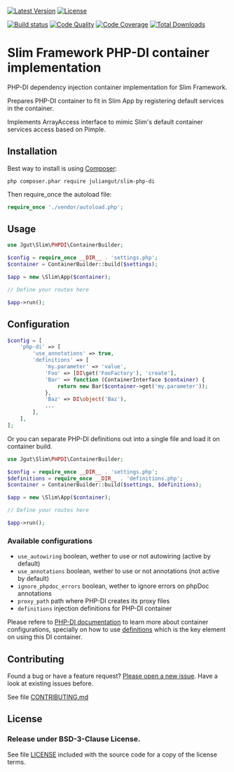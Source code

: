 [![Latest Version](https://img.shields.io/packagist/vpre/juliangut/slim-php-di.svg?style=flat-square)](https://packagist.org/packages/juliangut/slim-php-di)
[![License](https://img.shields.io/packagist/l/juliangut/slim-php-di.svg?style=flat-square)](https://github.com/juliangut/slim-php-di/blob/master/LICENSE)

[![Build status](https://img.shields.io/travis/juliangut/slim-php-di.svg?style=flat-square)](https://travis-ci.org/juliangut/slim-php-di)
[![Code Quality](https://img.shields.io/scrutinizer/g/juliangut/slim-php-di.svg?style=flat-square)](https://scrutinizer-ci.com/g/juliangut/slim-php-di)
[![Code Coverage](https://img.shields.io/scrutinizer/coverage/g/juliangut/slim-php-di.svg?style=flat-square)](https://scrutinizer-ci.com/g/juliangut/slim-php-di)
[![Total Downloads](https://img.shields.io/packagist/dt/juliangut/slim-php-di.svg?style=flat-square)](https://packagist.org/packages/juliangut/slim-php-di)

# Slim Framework PHP-DI container implementation

PHP-DI dependency injection container implementation for Slim Framework.

Prepares PHP-DI container to fit in Slim App by registering default services in the container.

Implements ArrayAccess interface to mimic Slim's default container services access based on Pimple.

## Installation

Best way to install is using [Composer](https://getcomposer.org/):

```
php composer.phar require juliangut/slim-php-di
```

Then require_once the autoload file:

```php
require_once './vendor/autoload.php';
```

## Usage

```php
use Jgut\Slim\PHPDI\ContainerBuilder;

$config = require_once __DIR__ . 'settings.php';
$container = ContainerBuilder::build($settings);

$app = new \Slim\App($container);

// Define your routes here

$app->run();
```

## Configuration

```php
$config = [
    'php-di' => [
        'use_annotations' => true,
        'definitions' => [
            'my.parameter' => 'value',
            'Foo' => [DI\get('FooFactory'), 'create'],
            'Bar' => function (ContainerInterface $container) {
                return new Bar($container->get('my.parameter'));
            },
            'Baz' => DI\object('Baz'),
            ...
        ],
    ],
];
```

Or you can separate PHP-DI definitions out into a single file and load it on container build.

```php
use Jgut\Slim\PHPDI\ContainerBuilder;

$config = require_once __DIR__ . 'settings.php';
$definitions = require_once __DIR__ . 'definitions.php';
$container = ContainerBuilder::build($settings, $definitions);

$app = new \Slim\App($container);

// Define your routes here

$app->run();
```

### Available configurations

* `use_autowiring` boolean, wether to use or not autowiring (active by default)
* `use_annotations` boolean, wether to use or not annotations (not active by default)
* `ignore_phpdoc_errors` boolean, wether to ignore errors on phpDoc annotations
* `proxy_path` path where PHP-DI creates its proxy files
* `definitions` injection definitions for PHP-DI container

Please refere to [PHP-DI documentation](http://php-di.org/doc/) to learn more about container configurations,
specially on how to use [definitions](http://php-di.org/doc/definition.html) which is the key element on using this DI container.

## Contributing

Found a bug or have a feature request? [Please open a new issue](https://github.com/juliangut/slim-php-di/issues). Have a look at existing issues before.

See file [CONTRIBUTING.md](https://github.com/juliangut/slim-php-di/blob/master/CONTRIBUTING.md)

## License

### Release under BSD-3-Clause License.

See file [LICENSE](https://github.com/juliangut/slim-php-di/blob/master/LICENSE) included with the source code for a copy of the license terms.

